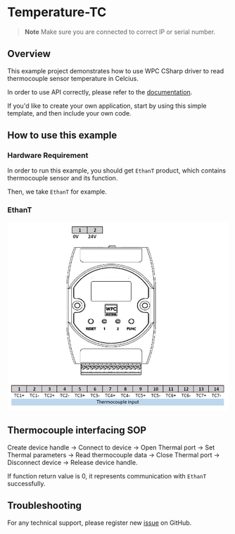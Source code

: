 # Temperature-TC
> **Note**
> Make sure you are connected to correct IP or serial number.

## Overview

This example project demonstrates how to use WPC CSharp driver to read thermocouple sensor temperature in Celcius.

In order to use API correctly, please refer to the [documentation](https://wpc-systems-ltd.github.io/WPC_CSharp_driver_release/).

If you'd like to create your own application, start by using this simple template, and then include your own code.

## How to use this example

### Hardware Requirement

In order to run this example, you should get `EthanT` product, which contains thermocouple sensor and its function.

Then, we take `EthanT` for example.

### EthanT

<img src="https://github.com/WPC-Systems-Ltd/WPC_CSharp_driver_release/blob/main/Reference/Pinouts/pinout-EthanT.JPG" alt="drawing" width="600"/>

## Thermocouple interfacing SOP

Create device handle -> Connect to device -> Open Thermal port -> Set Thermal parameters ->  Read thermocouple data -> Close Thermal port -> Disconnect device -> Release device handle.

If function return value is 0, it represents communication with `EthanT` successfully.

## Troubleshooting

For any technical support, please register new [issue](https://github.com/WPC-Systems-Ltd/WPC_CSharp_driver_release/issues) on GitHub.